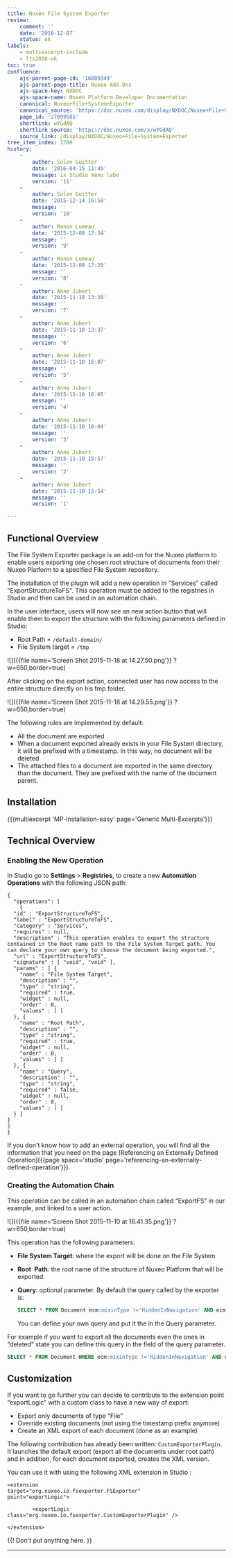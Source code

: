 ```yaml
---
title: Nuxeo File System Exporter
review:
    comment: ''
    date: '2016-12-07'
    status: ok
labels:
    - multiexcerpt-include
    - lts2016-ok
toc: true
confluence:
    ajs-parent-page-id: '16089349'
    ajs-parent-page-title: Nuxeo Add-Ons
    ajs-space-key: NXDOC
    ajs-space-name: Nuxeo Platform Developer Documentation
    canonical: Nuxeo+File+System+Exporter
    canonical_source: 'https://doc.nuxeo.com/display/NXDOC/Nuxeo+File+System+Exporter'
    page_id: '27099585'
    shortlink: wYGdAQ
    shortlink_source: 'https://doc.nuxeo.com/x/wYGdAQ'
    source_link: /display/NXDOC/Nuxeo+File+System+Exporter
tree_item_index: 1700
history:
    -
        author: Solen Guitter
        date: '2016-04-15 11:45'
        message: ix Studio menu labe
        version: '11'
    -
        author: Solen Guitter
        date: '2015-12-14 16:50'
        message: ''
        version: '10'
    -
        author: Manon Lumeau
        date: '2015-12-08 17:34'
        message: ''
        version: '9'
    -
        author: Manon Lumeau
        date: '2015-12-08 17:20'
        message: ''
        version: '8'
    -
        author: Anne Jubert
        date: '2015-11-18 13:38'
        message: ''
        version: '7'
    -
        author: Anne Jubert
        date: '2015-11-18 13:37'
        message: ''
        version: '6'
    -
        author: Anne Jubert
        date: '2015-11-10 16:07'
        message: ''
        version: '5'
    -
        author: Anne Jubert
        date: '2015-11-10 16:05'
        message: ''
        version: '4'
    -
        author: Anne Jubert
        date: '2015-11-10 16:04'
        message: ''
        version: '3'
    -
        author: Anne Jubert
        date: '2015-11-10 15:57'
        message: ''
        version: '2'
    -
        author: Anne Jubert
        date: '2015-11-10 15:54'
        message: ''
        version: '1'

---
```

## Functional Overview

The File System Exporter package is an add-on for the Nuxeo platform to enable users exporting one chosen root structure of documents from their Nuxeo Platform to a specified File System repository.

The installation of the plugin will add a new operation in "Services" called "ExportStructureToFS". This operation must be added to the registries in Studio and then can be used in an automation chain.

In the user interface, users will now see an new action button that will enable them to export the structure with the following parameters defined in Studio:

*   Root Path = `/default-domain/`
*   File System target = `/tmp`

![]({{file name='Screen Shot 2015-11-18 at 14.27.50.png'}} ?w=650,border=true)

After clicking on the export action, connected user has now access to the entire structure directly on his tmp folder.

![]({{file name='Screen Shot 2015-11-18 at 14.29.55.png'}} ?w=650,border=true)

The following rules are implemented by default:

*   All the document are exported&nbsp;
*   When a document exported already exists in your File System directory, it will be prefixed with a timestamp. In this way, no document will be deleted&nbsp;
*   The attached files to a document are exported in the same directory than the document. They are prefixed with the name of the document parent.

## Installation

{{{multiexcerpt 'MP-installation-easy' page='Generic Multi-Excerpts'}}}

## Technical Overview

### Enabling the New Operation

In Studio go to **Settings** > **Registries**, to create a new&nbsp;**Automation Operations** with the following JSON path: &nbsp;&nbsp;

```
{
  "operations": [
    {
  "id" : "ExportStructureToFS",
  "label" : "ExportStructureToFS",
  "category" : "Services",
  "requires" : null,
  "description" : "This operation enables to export the structure contained in the Root name path to the File System Target path. You can declare your own query to choose the document being exported.",
  "url" : "ExportStructureToFS",
  "signature" : [ "void", "void" ],
  "params" : [ {
    "name" : "File System Target",
    "description" : "",
    "type" : "string",
    "required" : true,
    "widget" : null,
    "order" : 0,
    "values" : [ ]
  }, {
    "name" : "Root Path",
    "description" : "",
    "type" : "string",
    "required" : true,
    "widget" : null,
    "order" : 0,
    "values" : [ ]
  }, {
    "name" : "Query",
    "description" : "",
    "type" : "string",
    "required" : false,
    "widget" : null,
    "order" : 0,
    "values" : [ ]
  } ]
}
]
}
```

If you don't know how to add an external operation, you will find all the information that you need on the page [Referencing an Externally Defined Operation]({{page space='studio' page='referencing-an-externally-defined-operation'}}).

### Creating the Automation Chain

This operation can be called in an automation chain called &ldquo;ExportFS&rdquo; in our example, and linked to a user action.

![]({{file name='Screen Shot 2015-11-10 at 16.41.35.png'}} ?w=650,border=true)

This operation has the following parameters:

*   **File System Target**: where the export will be done on the File System
*   **Root&nbsp;** **Path**: the root name of the structure of Nuxeo Platform that will be exported.
*   **Query**: optional parameter. By default the query called by the exporter is:

    ```sql
    SELECT * FROM Document ecm:mixinType !='HiddenInNavigation' AND ecm:isCheckedInVersion = 0 AND ecm:currentLifeCycleState !='deleted'
    ```

    You can define your own query and put it the in the Query parameter.

For example if you want to export all the documents even the ones in &ldquo;deleted&rdquo; state you can define this query in the field of the query parameter.

```sql
SELECT * FROM Document WHERE ecm:mixinType !='HiddenInNavigation' AND ecm:isCheckedInVersion = 0
```

## Customization

If you want to go further you can decide to contribute to the extension point &ldquo;exportLogic&rdquo; with a custom class to have a new way of export:

*   Export only documents of type &ldquo;File&rdquo;
*   Override existing documents (not using the timestamp prefix anymore)
*   Create an XML export of each document (done as an example)&nbsp;

The following contribution has already been written:&nbsp;`CustomExporterPlugin`. It launches the default export (export all the documents under root path) and in addition, for each document exported, creates the XML version.

You can use it with using the following XML extension in Studio : &nbsp;

```
<extension
target="org.nuxeo.io.fsexporter.FSExporter"
point="exportLogic">

		<exportLogic
class="org.nuxeo.io.fsexporter.CustomExporterPlugin" />

</extension>
```

{{! Don't put anything here. }}

* * *
